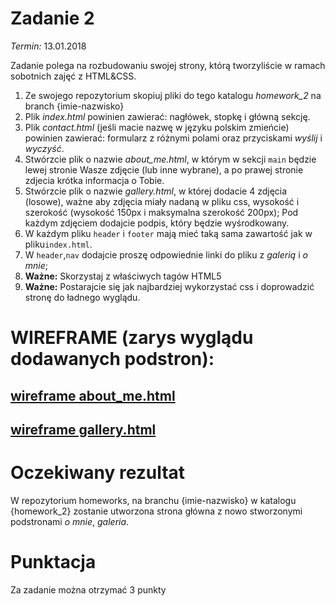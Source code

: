 # Zadanie 2
*Termin:* 13.01.2018

Zadanie polega na rozbudowaniu swojej strony, którą tworzyliście w ramach sobotnich zajęć z HTML&CSS.

1. Ze swojego repozytorium skopiuj pliki do tego katalogu *homework_2* na branch {imie-nazwisko}
1. Plik *index.html* powinien zawierać: nagłówek, stopkę i główną sekcję.
1. Plik *contact.html* (jeśli macie nazwę w języku polskim zmieńcie) powinien zawierać: formularz z różnymi polami oraz przyciskami *wyślij* i *wyczyść*.
1. Stwórzcie plik o nazwie *about_me.html*, w którym w sekcji `main` będzie lewej stronie Wasze zdjęcie (lub inne wybrane), a po prawej stronie zdjecia krótka informacja o Tobie.
1. Stwórzcie plik o nazwie *gallery.html*, w której dodacie 4 zdjęcia (losowe), ważne aby zdjęcia miały nadaną w pliku css, wysokość i szerokość (wysokość 150px i maksymalna szerokość 200px);
Pod każdym zdjęciem dodajcie podpis, który będzie wyśrodkowany.
1. W każdym pliku `header` i `footer` mają mieć taką sama zawartość jak w pliku`index.html`.
1. W `header`,`nav` dodajcie proszę odpowiednie linki do pliku z *galerią* i *o mnie*;
1. **Ważne:** Skorzystaj z właściwych tagów HTML5
1. **Ważne:** Postarajcie się jak najbardziej wykorzystać css i doprowadzić stronę do ładnego wyglądu.

# WIREFRAME (zarys wyglądu dodawanych podstron):
## [wireframe about_me.html](https://wireframe.cc/tR6chh)
## [wireframe gallery.html](https://wireframe.cc/UghMS1)

# Oczekiwany rezultat
W repozytorium homeworks, na branchu {imie-nazwisko} w katalogu {homework_2} zostanie utworzona strona główna z nowo stworzonymi podstronami *o mnie*, *galeria*.

# Punktacja
Za zadanie można otrzymać 3 punkty
